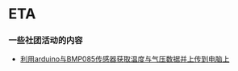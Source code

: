 # ETA
### 一些社团活动的内容
* [利用arduino与BMP085传感器获取温度与气压数据并上传到电脑上](https://github.com/qzane/eta/tree/master/1 "点击访问")
